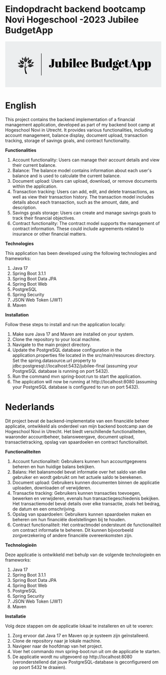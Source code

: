 # Eindopdracht backend bootcamp Novi Hogeschool -2023 Jubilee BudgetApp
![Jubilee BudgetApp logo](./src/assets/logo.png)

<!-- TODO: toevoegen endpoints  -->
# English

This project contains the backend implementation of a financial management application, developed as part of my backend boot camp at Hogeschool Novi in Utrecht. It provides various functionalities, including account management, balance display, document upload, transaction tracking, storage of savings goals, and contract functionality.

**Functionalities**

1. Account functionality: Users can manage their account details and view their current balance.
2. Balance: The balance model contains information about each user's balance and is used to calculate the current balance.
3. Document upload: Users can upload, download, or remove documents within the application.
4. Transaction tracking: Users can add, edit, and delete transactions, as well as view their transaction history. The transaction model includes details about each transaction, such as the amount, date, and description.
5. Savings goals storage: Users can create and manage savings goals to track their financial objectives.
6. Contract functionality: The contract model supports the management of contract information. These could include agreements related to insurance or other financial matters.






**Technologies**

This application has been developed using the following technologies and frameworks:

1. Java 17
2. Spring Boot 3.1.1
3. Spring Boot Data JPA
4. Spring Boot Web
5. PostgreSQL
6. Spring Security
7. JSON Web Token (JWT)
8. Maven


**Installation**

Follow these steps to install and run the application locally:

1. Make sure Java 17 and Maven are installed on your system.
2. Clone the repository to your local machine.
3. Navigate to the main project directory.
4. Update the PostgreSQL database configuration in the application.properties file located in the src/main/resources directory. Set the spring.datasource.url property to jdbc:postgresql://localhost:5432/jubilee-final (assuming your PostgreSQL database is running on port 5432).
5. Run the command mvn spring-boot:run to start the application.
6. The application will now be running at http://localhost:8080 (assuming your PostgreSQL database is configured to run on port 5432).


# Nederlands


Dit project bevat de backend-implementatie van een financiële beheer applicatie, ontwikkeld als onderdeel van mijn backend bootcamp aan de Hogeschool Novi in Utrecht. Het biedt verschillende functionaliteiten, waaronder accountbeheer, balansweergave, document upload, transactietracking, opslag van spaardoelen en contract functionaliteit.

**Functionaliteiten**

1. Account functionaliteit: Gebruikers kunnen hun accountgegevens beheren en hun huidige balans bekijken.
2. Balans: Het balansmodel bevat informatie over het saldo van elke gebruiker en wordt gebruikt om het actuele saldo te berekenen.
3. Document upload: Gebruikers kunnen documenten binnen de applicatie uploaden, downloaden of verwijderen.
4. Transactie tracking: Gebruikers kunnen transacties toevoegen, bewerken en verwijderen, evenals hun transactiegeschiedenis bekijken. Het transactiemodel bevat details over elke transactie, zoals het bedrag, de datum en een omschrijving.
5. Opslag van spaardoelen: Gebruikers kunnen spaardoelen maken en beheren om hun financiële doelstellingen bij te houden.
6. Contract functionaliteit: Het contractmodel ondersteunt de functionaliteit om contract informatie te beheren. Dit kunnen bijvoorbeeld zorgverzekering of andere financiële overeenkomsten zijn.


**Technologieën**

Deze applicatie is ontwikkeld met behulp van de volgende technologieën en frameworks:

1. Java 17
2. Spring Boot 3.1.1
3. Spring Boot Data JPA
4. Spring Boot Web
5. PostgreSQL
6. Spring Security
7. JSON Web Token (JWT)
8. Maven


**Installatie**

Volg deze stappen om de applicatie lokaal te installeren en uit te voeren:

1. Zorg ervoor dat Java 17 en Maven op je systeem zijn geïnstalleerd.
2. Clone de repository naar je lokale machine.
3. Navigeer naar de hoofdmap van het project.
4. Voer het commando mvn spring-boot:run uit om de applicatie te starten.
5. De applicatie wordt nu uitgevoerd op http://localhost:8080 (veronderstellend dat jouw PostgreSQL-database is geconfigureerd om op poort 5432 te draaien).